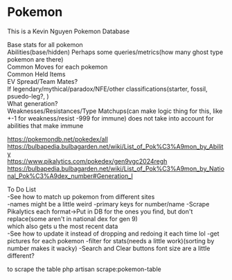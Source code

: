 # Pokemon

This is a Kevin Nguyen Pokemon Database

Base stats for all pokemon  
Abilities(base/hidden)
Perhaps some queries/metrics(how many ghost type pokemon are there)  
Common Moves for each pokemon  
Common Held Items  
EV Spread/Team Mates?  
If legendary/mythical/paradox/NFE/other classifications(starter, fossil, psuedo-leg?, )  
What generation?  
Weaknesses/Resistances/Type Matchups(can make logic thing for this, like +-1 for weakness/resist -999 for immune)
    does not take into account for abilities that make immune  


https://pokemondb.net/pokedex/all  
https://bulbapedia.bulbagarden.net/wiki/List_of_Pok%C3%A9mon_by_Ability  
https://www.pikalytics.com/pokedex/gen9vgc2024regh  
https://bulbapedia.bulbagarden.net/wiki/List_of_Pok%C3%A9mon_by_National_Pok%C3%A9dex_number#Generation_I  



To Do List  
-See how to match up pokemon from different sites  
    -names might be a little weird
    -primary keys for number/name
-Scrape Pikalytics each format->Put in DB for the ones you find, but don't replace(some aren't in national dex for gen 9)   
    which also gets u the most recent data  
-See how to update it instead of dropping and redoing it each time lol
-get pictures for each pokemon
-filter for stats(needs a little work)(sorting by number makes it wacky)
-Search and Clear buttons font size are a little different?


to scrape the table
php artisan scrape:pokemon-table



